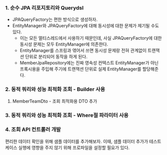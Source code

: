 ### 1. 순수 JPA 리포지토리와 Querydsl
- JPAQueryFactory는 편한 방식으로 생성하자.
- EntityManager와 JPAQueryFactory에 대해 동시성에 대한 문제가 제기될 수도 있다.
  - 이는 모든 멀티스레드에서 사용하기 때문인데, 사실 JPAQueryFactory에 대한 동시성 문제는 모두 EntityManager에 의존한다.
  - EntityManager를 스프링과 엮어서 쓰면 동시성 문제랑 전혀 관계없이 트랜잭션 단위로 분리되어 동작을 하게 된다.
  - MemberJpaRepository에는 진짜 영속성 컨텍스트 EntityManager가 아닌 프록시용을 주입해 주기에 트랜잭션 단위로 실제 EntityManager를 할당해준다.

### 2. 동적 쿼리와 성능 최적화 조회 - Builder 사용
1. MemberTeamDto - 조회 최적화용 DTO 추가

### 3. 동적 쿼리와 성능 최적화 조회 - Where절 파라미터 사용

### 4. 조회 API 컨트롤러 개발
편리한 데이터 확인을 위해 샘플 데이터를 추가해보자.
이때, 샘플 데이터 추가가 테스트 케이스 실행에 영향을 주지 않기 위해 프로파일을 설정할 필요가 있다.